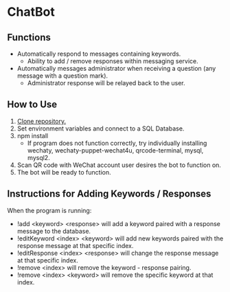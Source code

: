 # ChatBot

## Functions

* Automatically respond to messages containing keywords.
  * Ability to add / remove responses within messaging service.
* Automatically messages administrator when receiving a question (any message with a question mark).
  * Administrator response will be relayed back to the user.

## How to Use

1. [Clone repository.](https://github.com/junhecui/chatbot)
2. Set environment variables and connect to a SQL Database.
3. npm install
   * If program does not function correctly, try individually installing wechaty, wechaty-puppet-wechat4u, qrcode-terminal, mysql, mysql2.
4. Scan QR code with WeChat account user desires the bot to function on.
5. The bot will be ready to function.

## Instructions for Adding Keywords / Responses

When the program is running:

* !add \<keyword> \<response> will add a keyword paired with a response message to the database.
* !editKeyword \<index> \<keyword> will add new keywords paired with the response message at that specific index.
* !editResponse \<index> \<response> will change the response message at that specific index.
* !remove \<index> will remove the keyword - response pairing.
* !remove \<index> \<keyword> will remove the specific keyword at that index.
